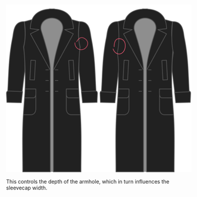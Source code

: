 ![Factor de profundidad de la sisa](./armholedepthfactor.svg)

This controls the depth of the armhole, which in turn influences the sleevecap width.
